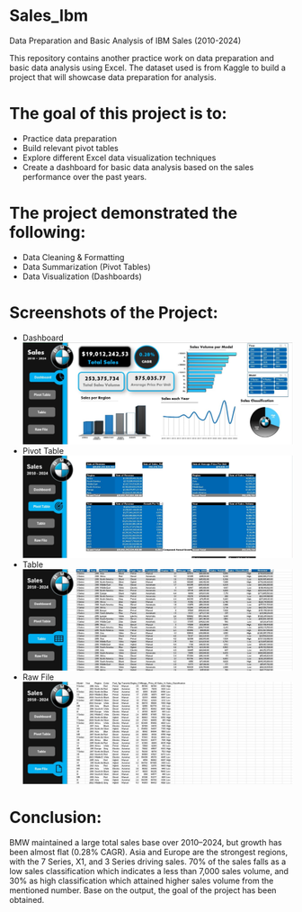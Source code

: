 # Sales_Ibm
Data Preparation and Basic Analysis of IBM Sales (2010-2024)

This repository contains another practice work on data preparation and basic data analysis using Excel. The dataset used is from Kaggle to build a project that will showcase data preparation for analysis.

# The goal of this project is to:  
- Practice data preparation
- Build relevant pivot tables
- Explore different Excel data visualization techniques
- Create a dashboard for basic data analysis based on the sales performance over the past years.

# The project demonstrated the following:
- Data Cleaning & Formatting
- Data Summarization (Pivot Tables)
- Data Visualization (Dashboards)

# Screenshots of the Project:
- Dashboard
![image alt](https://github.com/aaliyeah/sales_ibm/blob/516bc8694f011ca8aaa81f31501a0bdcd590cab1/Dashboard.jpg)
- Pivot Table
![image alt](https://github.com/aaliyeah/sales_ibm/blob/516bc8694f011ca8aaa81f31501a0bdcd590cab1/Pivot%20Table.jpg)
- Table
![image alt](https://github.com/aaliyeah/sales_ibm/blob/516bc8694f011ca8aaa81f31501a0bdcd590cab1/Table.jpg)
- Raw File
![image alt](https://github.com/aaliyeah/sales_ibm/blob/516bc8694f011ca8aaa81f31501a0bdcd590cab1/Raw%20File.jpg)

# Conclusion:
BMW maintained a large total sales base over 2010–2024, but growth has been almost flat (0.28% CAGR). Asia and Europe are the strongest regions, with the 7 Series, X1, and 3 Series driving sales. 70% of the sales falls as a low sales classification which indicates a less than 7,000 sales volume, and 30% as high classification which attained higher sales volume from the mentioned number. Base on the output, the goal of the project has been obtained.
